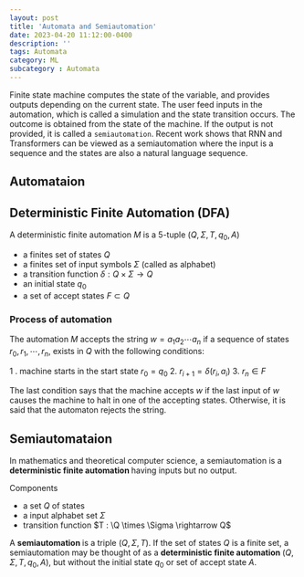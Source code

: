 ```yaml
---
layout: post
title: 'Automata and Semiautomation'
date: 2023-04-20 11:12:00-0400
description: ''
tags: Automata
category: ML
subcategory : Automata
---
```




Finite state machine computes the state of the variable, and provides outputs depending on the current state.  The user feed inputs in the automation, which is called a simulation and the state transition occurs. The outcome is obtained from the state of the machine. If the output is not provided, it is called a `semiautomation`. Recent work shows that RNN and Transformers can be viewed as a semiautomation where the input is a sequence and the states are also a natural language sequence. 



## Automataion




## Deterministic Finite Automation  (DFA)

A deterministic finite automation $M$ is a 5-tuple $(Q, \Sigma, T, q_0, A)$

* a finites set of states $Q$
* a finites set of input symbols $\Sigma$ (called as alphabet)
* a transition function $\delta : Q \times \Sigma \rightarrow Q$ 
* an initial state $q_0$ 
* a set of accept states $F\subset Q$


### Process of automation

The automation $M$ accepts the string $w=a_1a_2\cdots a_n$ if a sequence of states $r_0, r_1, \cdots, r_n$, exists in $Q$ with the following conditions:

1 . machine starts in the start state $r_0 = q_0$ 
2. $r_{i+1} = \delta(r_i, a_i)$
3. $r_n \in F$ 

The last condition says that the machine accepts $w$ if the last input of $w$ causes the machine to halt in one of the accepting states. Otherwise, it is said that the automaton rejects the string. 



## Semiautomataion


In mathematics and theoretical computer science, a semiautomation is a <strong> deterministic finite automation </strong> having inputs but no output. 

Components 
* a set $Q$ of states 
* a input alphabet set $\Sigma$ 
* transition function $T : \Q \times \Sigma \rightarrow Q$ 


A <strong> semiautomation </strong> is a triple $(Q, \Sigma, T)$. 
If the set of states $Q$ is a finite set, a semiautomation may be thought of as a <strong> deterministic finite automation  </strong> $(Q, \Sigma, T, q_0, A)$, but without the initial state $q_0$ or set of accept state $A$. 


